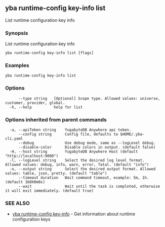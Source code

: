 ## yba runtime-config key-info list

List runtime configuration key info

### Synopsis

List runtime configuration key info

```
yba runtime-config key-info list [flags]
```

### Examples

```
yba runtime-config key-info list
```

### Options

```
      --type string   [Optional] Scope type. Allowed values: universe, customer, provider, global.
  -h, --help          help for list
```

### Options inherited from parent commands

```
  -a, --apiToken string    YugabyteDB Anywhere api token.
      --config string      Config file, defaults to $HOME/.yba-cli.yaml
      --debug              Use debug mode, same as --logLevel debug.
      --disable-color      Disable colors in output. (default false)
  -H, --host string        YugabyteDB Anywhere Host (default "http://localhost:9000")
  -l, --logLevel string    Select the desired log level format. Allowed values: debug, info, warn, error, fatal. (default "info")
  -o, --output string      Select the desired output format. Allowed values: table, json, pretty. (default "table")
      --timeout duration   Wait command timeout, example: 5m, 1h. (default 168h0m0s)
      --wait               Wait until the task is completed, otherwise it will exit immediately. (default true)
```

### SEE ALSO

* [yba runtime-config key-info](yba_runtime-config_key-info.md)	 - Get information about runtime configuration keys

